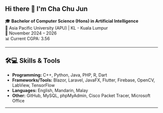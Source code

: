 ## Hi there 👋 I'm Cha Chu Jun

🎓 **Bachelor of Computer Science (Hons) in Artificial Intelligence**  
📍 Asia Pacific University (APU) | KL - Kuala Lumpur  
📅 November 2024 – 2026  
📊 Current CGPA: 3.56

---

## 🛠️💻 Skills & Tools

- **Programming:** C++, Python, Java, PHP, R, Dart
- **Frameworks/Tools:** Blazor, Laravel, JavaFX, Flutter, Firebase, OpenCV, LabView, TensorFlow
- **Languages:** English, Mandarin, Malay
- **Other:** GitHub, MySQL, phpMyAdmin, Cisco Packet Tracer, Microsoft Office

---
